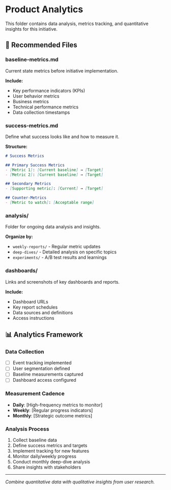 # Product Analytics

This folder contains data analysis, metrics tracking, and quantitative insights for this initiative.

## 📁 Recommended Files

### baseline-metrics.md
Current state metrics before initiative implementation.

**Include:**
- Key performance indicators (KPIs)
- User behavior metrics
- Business metrics
- Technical performance metrics
- Data collection timestamps

### success-metrics.md
Define what success looks like and how to measure it.

**Structure:**
```markdown
# Success Metrics

## Primary Success Metrics
- [Metric 1]: [Current baseline] → [Target]
- [Metric 2]: [Current baseline] → [Target]

## Secondary Metrics
- [Supporting metric]: [Current] → [Target]

## Counter-Metrics
- [Metric to watch]: [Acceptable range]
```

### analysis/
Folder for ongoing data analysis and insights.

**Organize by:**
- `weekly-reports/` - Regular metric updates
- `deep-dives/` - Detailed analysis on specific topics
- `experiments/` - A/B test results and learnings

### dashboards/
Links and screenshots of key dashboards and reports.

**Include:**
- Dashboard URLs
- Key report schedules
- Data sources and definitions
- Access instructions

## 📊 Analytics Framework

### Data Collection
- [ ] Event tracking implemented
- [ ] User segmentation defined
- [ ] Baseline measurements captured
- [ ] Dashboard access configured

### Measurement Cadence
- **Daily**: [High-frequency metrics to monitor]
- **Weekly**: [Regular progress indicators]
- **Monthly**: [Strategic outcome metrics]

### Analysis Process
1. Collect baseline data
2. Define success metrics and targets
3. Implement tracking for new features
4. Monitor daily/weekly progress
5. Conduct monthly deep-dive analysis
6. Share insights with stakeholders

---
*Combine quantitative data with qualitative insights from user research.*
